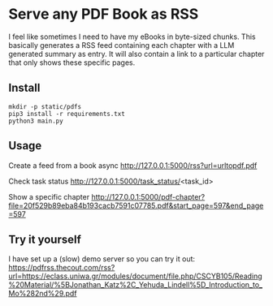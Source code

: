 # Serve any PDF Book as RSS

I feel like sometimes I need to have my eBooks in byte-sized chunks.
This basically generates a RSS feed containing each chapter with a LLM generated summary as entry. 
It will also contain a link to a particular chapter that only shows these specific pages.

## Install

```
mkdir -p static/pdfs
pip3 install -r requirements.txt
python3 main.py
```

## Usage

Create a feed from a book async
http://127.0.0.1:5000/rss?url=urltopdf.pdf

Check task status
http://127.0.0.1:5000/task_status/<task_id>

Show a specific chapter
http://127.0.0.1:5000/pdf-chapter?file=20f529b89eba84b193cacb7591c07785.pdf&start_page=597&end_page=597

## Try it yourself
I have set up a (slow) demo server so you can try it out:
https://pdfrss.thecout.com/rss?url=https://eclass.uniwa.gr/modules/document/file.php/CSCYB105/Reading%20Material/%5BJonathan_Katz%2C_Yehuda_Lindell%5D_Introduction_to_Mo%282nd%29.pdf

